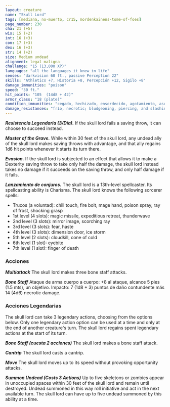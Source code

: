 ```yaml
---
layout: creature
name: "Skull Lord"
tags: [mediana, no-muerto, cr15, mordenkainens-tome-of-foes]
page_number: 230
cha: 21 (+5)
wis: 15 (+2)
int: 16 (+3)
con: 17 (+3)
dex: 16 (+3)
str: 14 (+2)
size: Medium undead
alignment: legal maligna
challenge: "15 (13,000 XP)"
languages: "all the languages it knew in life"
senses: "darkvision 60 ft., passive Perception 22"
skills: "Athletics +7, Historia +8, Percepción +12, Sigilo +8"
damage_immunities: "poison"
speed: "30 ft."
hit_points: "105  (14d8 + 42)"
armor_class: "18 (plate)"
condition_immunities: "cegado, hechizado, ensordecido, agotamiento, asustado, envenenado, stunned, unconscious"
damage_resistances: "frío, necrotic; bludgeoning, piercing, and slashing from nonmagical attacks"
---
```


***Resistencia Legendaria (3/Día).*** If the skull lord fails a saving throw, it can choose to succeed instead.

***Master of the Grave.*** While within 30 feet of the skull lord, any undead ally of the skull lord makes saving throws with advantage, and that ally regains 1d6 hit points whenever it starts its turn there.

***Evasion.*** If the skull lord is subjected to an effect that allows it to make a Dexterity saving throw to take only half the damage, the skull lord instead takes no damage if it succeeds on the saving throw, and only half damage if it fails.

***Lanzamiento de conjuros.*** The skull lord is a 13th-level spellcaster. Its spellcasting ability is Charisma. The skull lord knows the following sorcerer spells:
* Trucos (a voluntad): chill touch, fire bolt, mage hand, poison spray, ray of frost, shocking grasp
* 1st level (4 slots): magic missile, expeditious retreat, thunderwave
* 2nd level (3 slots): mirror image, scorching ray
* 3rd level (3 slots): fear, haste
* 4th level (3 slots): dimension door, ice storm
* 5th level (2 slots): cloudkill, cone of cold
* 6th level (1 slot): eyebite
* 7th level (1 slot): finger of death

### Acciones

***Multiattack*** The skull lord makes three bone staff attacks.

***Bone Staff*** Ataque de arma cuerpo a cuerpo: +8 al ataque, alcance 5 pies (1.5 mts), un objetivo. Impacto: 7 (1d8 + 3) puntos de daño contundente más 14 (4d6) necrotic damage.

### Acciones Legendarias

The skull lord can take 3 legendary actions, choosing from the options below. Only one legendary action option can be used at a time and only at the end of another creature's turn. The skull lord regains spent legendary actions at the start of its turn.

***Bone Staff (cuesta 2 acciones)*** The skull lord makes a bone staff attack.

***Cantrip*** The skull lord casts a cantrip.

***Move*** The skull lord moves up to its speed without provoking opportunity attacks.

***Summon Undead (Costs 3 Actions)*** Up to five skeletons or zombies appear in unoccupied spaces within 30 feet of the skull lord and remain until destroyed. Undead summoned in this way roll initiative and act in the next available turn. The skull lord can have up to five undead summoned by this ability at a time.